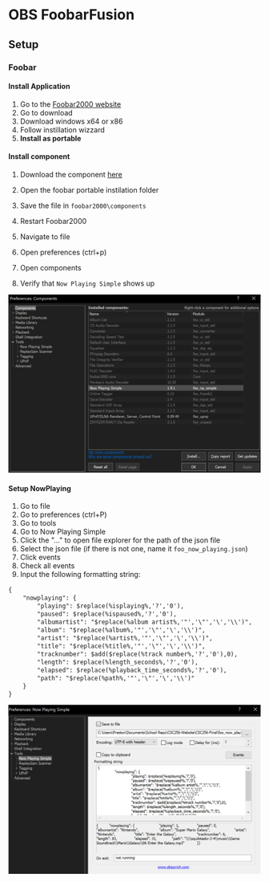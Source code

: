 # OBS FoobarFusion

## Setup

### Foobar

#### Install Application
1. Go to the [Foobar2000 website](https://www.foobar2000.org)
2. Go to download
3. Download windows x64 or x86
4. Follow instillation wizzard
5. **Install as portable**

#### Install component
1. Download the component [here](./foo_component/readme.md)
2. Open the foobar portable instilation folder
3. Save the file in `foobar2000\components`
4. Restart Foobar2000

1. Navigate to file
2. Open preferences (ctrl+p)
3. Open components 
4. Verify that `Now Playing Simple` shows up

![](./readme_imgs/components.png)

#### Setup NowPlaying

1. Go to file
2. Go to preferences (ctrl+P)
3. Go to tools
4. Go to Now Playing Simple
5. Click the "..." to open file explorer for the path of the json file
6. Select the json file (if there is not one, name it `foo_now_playing.json`)
7. Click events
8. Check all events
9. Input the following formatting string:
```
{
	"nowplaying": {
		"playing": $replace(%isplaying%,'?','0'),
		"paused": $replace(%ispaused%,'?','0'),
		"albumartist": "$replace(%album artist%,'"','\"','\','\\')",
		"album": "$replace(%album%,'"','\"','\','\\')",
		"artist": "$replace(%artist%,'"','\"','\','\\')",
		"title": "$replace(%title%,'"','\"','\','\\')",
		"tracknumber": $add($replace(%track number%,'?','0'),0),
		"length": $replace(%length_seconds%,'?','0'),
		"elapsed": $replace(%playback_time_seconds%,'?','0'),
		"path": "$replace(%path%,'"','\"','\','\\')"
	}
}
```

![](./readme_imgs/now_playing.png)